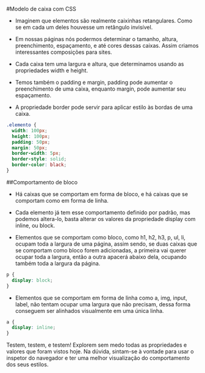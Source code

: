 #Modelo de caixa com CSS

- Imaginem que elementos são realmente caixinhas retangulares. Como se em cada um deles houvesse um retângulo invisível.

- Em nossas páginas nós podermos determinar o tamanho, altura, preenchimento, espaçamento, e até cores dessas caixas. Assim criamos interessantes composições para sites.

- Cada caixa tem uma largura e altura, que determinamos usando as propriedades width e height.

- Temos também o padding e margin, padding pode aumentar o preenchimento de uma caixa, enquanto margin, pode aumentar seu espaçamento.

- A propriedade border pode servir para aplicar estilo às bordas de uma caixa.
```css
.elemento {
  width: 100px;
  height: 100px;
  padding: 50px;
  margin: 50px;
  border-width: 5px;
  border-style: solid;
  border-color: black;
}
```
##Comportamento de bloco

- Há caixas que se comportam em forma de bloco, e há caixas que se comportam como em forma de linha. 

- Cada elemento já tem esse comportamento definido por padrão, mas podemos altera-lo, basta alterar os valores da propriedade display com inline, ou block.

- Elementos que se comportam como bloco, como h1, h2, h3, p, ul, li, ocupam toda a largura de uma página, assim sendo, se duas caixas que se comportam como bloco forem adicionadas, a primeira vai querer ocupar toda a largura, então a outra apacerá abaixo dela, ocupando também toda a largura da página.
```css
p {
  display: block;
}
```
- Elementos que se comportam em forma de linha como a, img, input, label, não tentam ocupar uma largura que não precisam, dessa forma conseguem ser alinhados visualmente em uma única linha.
```css
a {
  display: inline;
}
```
Testem, testem, e testem! Explorem sem medo todas as propriedades e valores que foram vistos hoje. Na dúvida, sintam-se à vontade para usar o inspetor do navegador e ter uma melhor visualização do comportamento dos seus estilos.